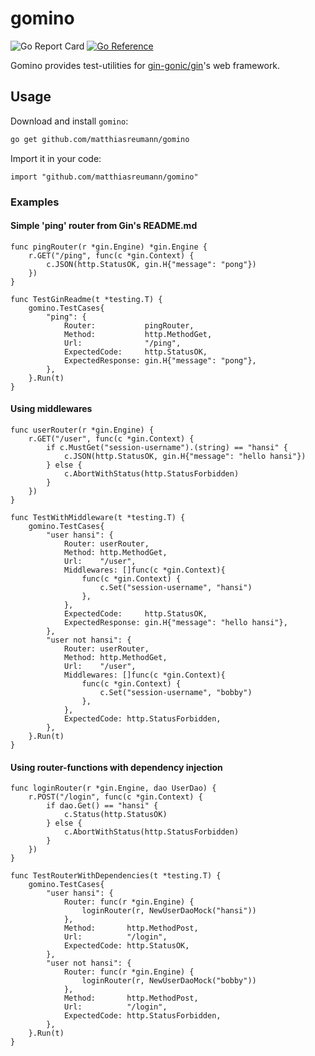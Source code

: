 # gomino
![Go Report Card](https://goreportcard.com/badge/github.com/matthiasreumann/gomino)
[![Go Reference](https://pkg.go.dev/badge/github.com/matthiasreumann/gomino.svg)](https://pkg.go.dev/github.com/matthiasreumann/gomino)

Gomino provides test-utilities for [gin-gonic/gin](https://github.com/gin-gonic/gin)'s web framework.

## Usage 

Download and install `gomino`:
```bash
go get github.com/matthiasreumann/gomino
```

Import it in your code:
```golang
import "github.com/matthiasreumann/gomino"
```


### Examples
#### Simple 'ping' router from Gin's README.md
```golang 
func pingRouter(r *gin.Engine) *gin.Engine {
	r.GET("/ping", func(c *gin.Context) {
		c.JSON(http.StatusOK, gin.H{"message": "pong"})
	})
}

func TestGinReadme(t *testing.T) {
	gomino.TestCases{
		"ping": {
			Router:           pingRouter,
			Method:           http.MethodGet,
			Url:              "/ping",
			ExpectedCode:     http.StatusOK,
			ExpectedResponse: gin.H{"message": "pong"},
		},
	}.Run(t)
}
```

#### Using middlewares
```golang
func userRouter(r *gin.Engine) {
	r.GET("/user", func(c *gin.Context) {
		if c.MustGet("session-username").(string) == "hansi" {
			c.JSON(http.StatusOK, gin.H{"message": "hello hansi"})
		} else {
			c.AbortWithStatus(http.StatusForbidden)
		}
	})
}

func TestWithMiddleware(t *testing.T) {
    gomino.TestCases{
        "user hansi": {
            Router: userRouter,
            Method: http.MethodGet,
            Url:    "/user",
            Middlewares: []func(c *gin.Context){
                func(c *gin.Context) {
                    c.Set("session-username", "hansi")
                },
            },
            ExpectedCode:     http.StatusOK,
            ExpectedResponse: gin.H{"message": "hello hansi"},
        },
        "user not hansi": {
            Router: userRouter,
            Method: http.MethodGet,
            Url:    "/user",
            Middlewares: []func(c *gin.Context){
                func(c *gin.Context) {
                    c.Set("session-username", "bobby")
                },
            },
            ExpectedCode: http.StatusForbidden,
        },
    }.Run(t)
}
```

#### Using router-functions with dependency injection

```golang
func loginRouter(r *gin.Engine, dao UserDao) {
	r.POST("/login", func(c *gin.Context) {
		if dao.Get() == "hansi" {
			c.Status(http.StatusOK)
		} else {
			c.AbortWithStatus(http.StatusForbidden)
		}
	})
}

func TestRouterWithDependencies(t *testing.T) {
	gomino.TestCases{
		"user hansi": {
			Router: func(r *gin.Engine) {
				loginRouter(r, NewUserDaoMock("hansi"))
			},
			Method:       http.MethodPost,
			Url:          "/login",
			ExpectedCode: http.StatusOK,
		},
		"user not hansi": {
			Router: func(r *gin.Engine) {
				loginRouter(r, NewUserDaoMock("bobby"))
			},
			Method:       http.MethodPost,
			Url:          "/login",
			ExpectedCode: http.StatusForbidden,
		},
	}.Run(t)
}
```
